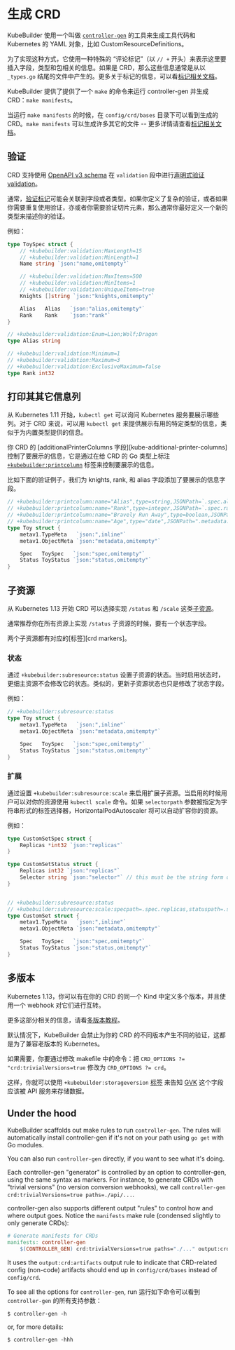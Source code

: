 # 生成 CRD

KubeBuilder 使用一个叫做 [`controller-gen`][controller-tools] 的工具来生成工具代码和 Kubernetes 的 YAML 对象，比如 CustomResourceDefinitions。

为了实现这种方式，它使用一种特殊的 “评论标记”（以 `// +` 开头）来表示这里要插入字段，类型和包相关的信息。如果是 CRD，那么这些信息通常是从以 `_types.go` 结尾的文件中产生的。更多关于标记的信息，可以看[标记相关文档][marker-ref]。

KubeBuilder 提供了提供了一个 `make` 的命令来运行 controller-gen 并生成 CRD：`make manifests`。
 
当运行 `make manifests` 的时候，在 `config/crd/bases` 目录下可以看到生成的 CRD。`make manifests` 可以生成许多其它的文件 -- 更多详情请查看[标记相关文档][marker-ref]。

## 验证

CRD 支持使用 [OpenAPI v3 schema][openapi-schema] 在 `validation` 段中进行[声明式验证 validation][kube-validation]。

通常，[验证标记](./markers/crd-validation.md)可能会关联到字段或者类型。如果你定义了复杂的验证，或者如果你需要重复使用验证，亦或者你需要验证切片元素，那么通常你最好定义一个新的类型来描述你的验证。

例如：

```go
type ToySpec struct {
	// +kubebuilder:validation:MaxLength=15
	// +kubebuilder:validation:MinLength=1
	Name string `json:"name,omitempty"`

	// +kubebuilder:validation:MaxItems=500
	// +kubebuilder:validation:MinItems=1
	// +kubebuilder:validation:UniqueItems=true
	Knights []string `json:"knights,omitempty"`

	Alias   Alias   `json:"alias,omitempty"`
	Rank    Rank    `json:"rank"`
}

// +kubebuilder:validation:Enum=Lion;Wolf;Dragon
type Alias string

// +kubebuilder:validation:Minimum=1
// +kubebuilder:validation:Maximum=3
// +kubebuilder:validation:ExclusiveMaximum=false
type Rank int32

```

## 打印其其它信息列

从 Kubernetes 1.11 开始，`kubectl get` 可以询问 Kubernetes 服务要展示哪些列。对于 CRD 来说，可以用 `kubectl get` 来提供展示有用的特定类型的信息，类似于为内置类型提供的信息。

你 CRD 的 [additionalPrinterColumns 字段][kube-additional-printer-columns]控制了要展示的信息，它是通过在给 CRD 的 Go 类型上标注 [`+kubebuilder:printcolumn`][crd-markers] 标签来控制要展示的信息。

比如下面的验证例子，我们为 knights, rank, 和 alias 字段添加了要展示的信息字段。

```go
// +kubebuilder:printcolumn:name="Alias",type=string,JSONPath=`.spec.alias`
// +kubebuilder:printcolumn:name="Rank",type=integer,JSONPath=`.spec.rank`
// +kubebuilder:printcolumn:name="Bravely Run Away",type=boolean,JSONPath=`.spec.knights[?(@ == "Sir Robin")]`,description="when danger rears its ugly head, he bravely turned his tail and fled",priority=10
// +kubebuilder:printcolumn:name="Age",type="date",JSONPath=".metadata.creationTimestamp"
type Toy struct {
	metav1.TypeMeta   `json:",inline"`
	metav1.ObjectMeta `json:"metadata,omitempty"`

	Spec   ToySpec   `json:"spec,omitempty"`
	Status ToyStatus `json:"status,omitempty"`
}

```

## 子资源

从 Kubernetes 1.13 开始 CRD 可以选择实现 `/status` 和 `/scale` 这类[子资源][kube-subresources]。

通常推荐你在所有资源上实现 `/status` 子资源的时候，要有一个状态字段。

两个子资源都有对应的[标签][crd markers]。

### 状态

通过 `+kubebuilder:subresource:status` 设置子资源的状态。当时启用状态时，更细主资源不会修改它的状态。类似的，更新子资源状态也只是修改了状态字段。

例如：

```go
// +kubebuilder:subresource:status
type Toy struct {
	metav1.TypeMeta   `json:",inline"`
	metav1.ObjectMeta `json:"metadata,omitempty"`

	Spec   ToySpec   `json:"spec,omitempty"`
	Status ToyStatus `json:"status,omitempty"`
}
```

### 扩展

通过设置 `+kubebuilder:subresource:scale` 来启用扩展子资源。当启用的时候用户可以对你的资源使用 `kubectl scale` 命令。如果 `selectorpath` 参数被指定为字符串形式的标签选择器，HorizontalPodAutoscaler 将可以自动扩容你的资源。

例如：

```go
type CustomSetSpec struct {
	Replicas *int32 `json:"replicas"`
}

type CustomSetStatus struct {
	Replicas int32 `json:"replicas"`
    Selector string `json:"selector"` // this must be the string form of the selector
}


// +kubebuilder:subresource:status
// +kubebuilder:subresource:scale:specpath=.spec.replicas,statuspath=.status.replicas,selectorpath=.status.selector
type CustomSet struct {
	metav1.TypeMeta   `json:",inline"`
	metav1.ObjectMeta `json:"metadata,omitempty"`

	Spec   ToySpec   `json:"spec,omitempty"`
	Status ToyStatus `json:"status,omitempty"`
}
```

## 多版本

Kubernetes 1.13，你可以有在你的 CRD 的同一个 Kind 中定义多个版本，并且使用一个 webhook 对它们进行互转。

更多这部分相关的信息，请看[多版本教程](/multiversion-tutorial/tutorial.md)。

默认情况下，KubeBuilder 会禁止为你的 CRD 的不同版本产生不同的验证，这都是为了兼容老版本的 Kubernetes。

如果需要，你要通过修改 makefile 中的命令：把 `CRD_OPTIONS ?= "crd:trivialVersions=true` 修改为 `CRD_OPTIONS ?= crd`。

这样，你就可以使用  `+kubebuilder:storageversion` [标签][crd-markers] 来告知 [GVK](/cronjob-tutorial/gvks.md "Group-Version-Kind") 这个字段应该被 API 服务来存储数据。

## Under the hood

KubeBuilder scaffolds out make rules to run `controller-gen`.  The rules
will automatically install controller-gen if it's not on your path using
`go get` with Go modules.

You can also run `controller-gen` directly, if you want to see what it's
doing.

Each controller-gen "generator" is controlled by an option to
controller-gen, using the same syntax as markers.  For instance, to
generate CRDs with "trivial versions" (no version conversion webhooks), we
call `controller-gen crd:trivialVersions=true paths=./api/...`.

controller-gen also supports different output "rules" to control how
and where output goes.  Notice the `manifests` make rule (condensed
slightly to only generate CRDs):

```makefile
# Generate manifests for CRDs
manifests: controller-gen
	$(CONTROLLER_GEN) crd:trivialVersions=true paths="./..." output:crd:artifacts:config=config/crd/bases
```

It uses the `output:crd:artifacts` output rule to indicate that
CRD-related config (non-code) artifacts should end up in
`config/crd/bases` instead of `config/crd`.

To see all the options for `controller-gen`, run
运行如下命令可以看到 `controller-gen` 的所有支持参数：

```shell
$ controller-gen -h
```

or, for more details:

```shell
$ controller-gen -hhh
```

[marker-ref]: ./markers.md "Markers for Config/Code Generation"

[kube-validation]: https://kubernetes.io/docs/tasks/access-kubernetes-api/custom-resources/custom-resource-definitions/#validation "Custom Resource Definitions: Validation"

[openapi-schema]: https://github.com/OAI/OpenAPI-Specification/blob/master/versions/3.0.0.md#schemaObject "OpenAPI v3"

[kube-additional-printer-colums]: https://kubernetes.io/docs/tasks/access-kubernetes-api/custom-resources/custom-resource-definitions/#additional-printer-columns "Custom Resource Definitions: Additional Printer Columns"

[kube-subresources]: https://kubernetes.io/docs/tasks/access-kubernetes-api/custom-resources/custom-resource-definitions/#status-subresource "Custom Resource Definitions: Status Subresource"

[crd-markers]: ./markers/crd.md "CRD Generation"

[controller-tools]: https://sigs.k8s.io/controller-tools "Controller Tools"

